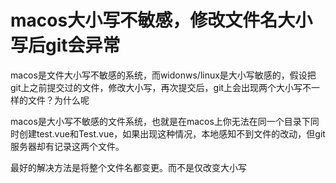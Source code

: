 # macos大小写不敏感，修改文件名大小写后git会异常
macos是文件大小写不敏感的系统，而widonws/linux是大小写敏感的，假设把git上之前提交过的文件，修改大小写，再次提交后，git上会出现两个大小写不一样的文件？为什么呢

macos是大小写不敏感的文件系统，也就是在macos上你无法在同一个目录下同时创建test.vue和Test.vue，如果出现这种情况，本地感知不到文件的改动，但git服务器却有记录这两个文件。

最好的解决方法是将整个文件名都变更。而不是仅改变大小写